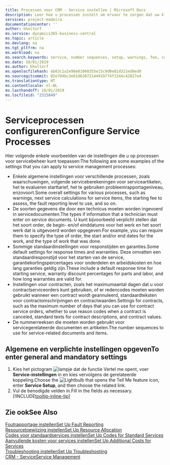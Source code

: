 ```yaml
---
title: Processen voor CRM - Service instellen | Microsoft Docs
description: Leer hoe u processen instelt om ervoor te zorgen dat uw klanten tevreden zijn over uw klantenservice.
services: project-madeira
documentationcenter: ''
author: bholtorf
ms.service: dynamics365-business-central
ms.topic: article
ms.devlang: na
ms.tgt_pltfrm: na
ms.workload: na
ms.search.keywords: service, number sequences, setup, warnings, fee, contracts, warranties
ms.date: 10/01/2019
ms.author: bholtorf
ms.openlocfilehash: eb83c1a2e90e81060355e15c9d0e81d321ed8ed0
ms.sourcegitcommit: 02e704bc3e01d62072144919774f1244c42827e4
ms.translationtype: HT
ms.contentlocale: nl-NL
ms.lasthandoff: 10/01/2019
ms.locfileid: "2315849"
---
```

# <a name="configure-service-processes"></a><span data-ttu-id="8008f-103">Serviceprocessen configureren</span><span class="sxs-lookup"><span data-stu-id="8008f-103">Configure Service Processes</span></span>
<span data-ttu-id="8008f-104">Hier volgende enkele voorbeelden van de instellingen die u op processen voor servicebeheer kunt toepassen:</span><span class="sxs-lookup"><span data-stu-id="8008f-104">The following are some examples of the settings that you can apply to service management processes:</span></span>  
  
* <span data-ttu-id="8008f-105">Enkele algemene instellingen voor verschillende processen, zoals waarschuwingen, volgende serviceberekeningen voor serviceartikelen, het te evalueren starttarief, het te gebruiken probleemrapportageniveau, enzovoort.</span><span class="sxs-lookup"><span data-stu-id="8008f-105">Some overall settings for various processes, such as warnings, next service calculations for service items, the starting fee to assess, the fault reporting level to use, and so on.</span></span>  
* <span data-ttu-id="8008f-106">De soorten gegevens die door een technicus moeten worden ingevoerd in servicedocumenten.</span><span class="sxs-lookup"><span data-stu-id="8008f-106">The types if information that a technician must enter on service documents.</span></span> <span data-ttu-id="8008f-107">U kunt bijvoorbeeld verplicht stellen dat het soort order, de begin- en/of einddatums voor het werk en het soort werk dat is uitgevoerd worden opgegeven.</span><span class="sxs-lookup"><span data-stu-id="8008f-107">For example, you can require them to specify the type of order, the start and/or end dates for the work, and the type of work that was done.</span></span>  
* <span data-ttu-id="8008f-108">Sommige standaardinstellingen voor responstijden en garanties.</span><span class="sxs-lookup"><span data-stu-id="8008f-108">Some default settings for response times and warranties.</span></span> <span data-ttu-id="8008f-109">Deze omvatten een standaardresponstijd voor het starten van de service, garantiekortingspercentages voor onderdelen en arbeidskosten en hoe lang garanties geldig zijn.</span><span class="sxs-lookup"><span data-stu-id="8008f-109">These include a default response time for starting service, warranty discount percentages for parts and labor, and how long warranties are valid for.</span></span>  
* <span data-ttu-id="8008f-110">Instellingen voor contracten, zoals het maximumaantal dagen dat u voor contractserviceorders kunt gebruiken, of er redencodes moeten worden gebruikt wanneer een contract wordt geannuleerd, standaardteksten voor contractomschrijvingen en contractwaarden.</span><span class="sxs-lookup"><span data-stu-id="8008f-110">Settings for contracts, such as the maximum number of days that you can use for contract service orders, whether to use reason codes when a contract is canceled, standard texts for contract descriptions, and contract values.</span></span>  
* <span data-ttu-id="8008f-111">De nummerreeksen die moeten worden gebruikt voor servicegerelateerde documenten en artikelen.</span><span class="sxs-lookup"><span data-stu-id="8008f-111">The number sequences to use for service-related documents and items.</span></span>  

## <a name="to-enter-general-and-mandatory-settings"></a><span data-ttu-id="8008f-112">Algemene en verplichte instellingen opgeven</span><span class="sxs-lookup"><span data-stu-id="8008f-112">To enter general and mandatory settings</span></span>
1. <span data-ttu-id="8008f-113">Kies het pictogram ![lampje dat de functie Vertel me opent](media/ui-search/search_small.png "Vertel me wat u wilt doen"), voer **Service-instellingen** in en kies vervolgens de gerelateerde koppeling.</span><span class="sxs-lookup"><span data-stu-id="8008f-113">Choose the ![Lightbulb that opens the Tell Me feature](media/ui-search/search_small.png "Tell me what you want to do") icon, enter **Service Setup**, and then choose the related link.</span></span>
2. <span data-ttu-id="8008f-114">Vul de benodigde velden in.</span><span class="sxs-lookup"><span data-stu-id="8008f-114">Fill in the fields as necessary.</span></span> [!INCLUDE[tooltip-inline-tip](includes/tooltip-inline-tip_md.md)]  

## <a name="see-also"></a><span data-ttu-id="8008f-115">Zie ook</span><span class="sxs-lookup"><span data-stu-id="8008f-115">See Also</span></span>  
[<span data-ttu-id="8008f-116">Foutrapportage instellen</span><span class="sxs-lookup"><span data-stu-id="8008f-116">Set Up Fault Reporting</span></span>](service-how-setup-fault-reporting.md)  
[<span data-ttu-id="8008f-117">Resourcetoewijzing instellen</span><span class="sxs-lookup"><span data-stu-id="8008f-117">Set Up Resource Allocation</span></span>](service-how-setup-resource-allocation.md)  
[<span data-ttu-id="8008f-118">Codes voor standaardservices instellen</span><span class="sxs-lookup"><span data-stu-id="8008f-118">Set Up Codes for Standard Services</span></span>](service-how-setup-service-coding.md)  
[<span data-ttu-id="8008f-119">Aanvullende kosten voor services instellen</span><span class="sxs-lookup"><span data-stu-id="8008f-119">Set Up Additional Costs for Services</span></span>](service-how-setup-service-costs-pricing.md)  
[<span data-ttu-id="8008f-120">Troubleshooting instellen</span><span class="sxs-lookup"><span data-stu-id="8008f-120">Set Up Troubleshooting</span></span>](service-how-setup-troubleshooting.md)  
[<span data-ttu-id="8008f-121">CRM - Service</span><span class="sxs-lookup"><span data-stu-id="8008f-121">Service Management</span></span>](service-service.md)  
